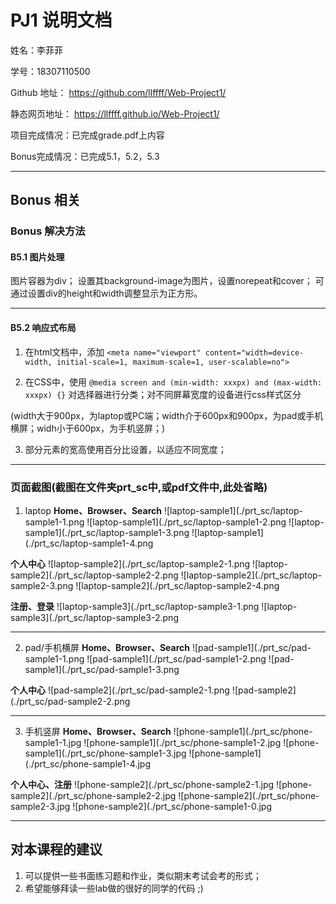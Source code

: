 PJ1 说明文档
==========
姓名：李菲菲

学号：18307110500


Github 地址： https://github.com/llffff/Web-Project1/

静态网页地址： https://llffff.github.io/Web-Project1/


项目完成情况：已完成grade.pdf上内容

Bonus完成情况：已完成5.1，5.2，5.3

-------------------

## Bonus 相关
### Bonus 解决方法

#### B5.1 图片处理
图片容器为div；
设置其background-image为图片，设置norepeat和cover；
可通过设置div的height和width调整显示为正方形。

-------------------
#### B5.2 响应式布局
1. 在html文档中，添加
    `<meta name="viewport" content="width=device-width, initial-scale=1, maximum-scale=1, user-scalable=no">`

2. 在CSS中，使用
`@media screen and (min-width: xxxpx) and (max-width: xxxpx) {}`
对选择器进行分类；对不同屏幕宽度的设备进行css样式区分

(width大于900px，为laptop或PC端；width介于600px和900px，为pad或手机横屏；widh小于600px，为手机竖屏；)

3. 部分元素的宽高使用百分比设置，以适应不同宽度；


-------------------
### 页面截图(截图在文件夹prt_sc中,或pdf文件中,此处省略)

1. laptop
**Home、Browser、Search**
![laptop-sample1](./prt_sc/laptop-sample1-1.png
![laptop-sample1](./prt_sc/laptop-sample1-2.png
![laptop-sample1](./prt_sc/laptop-sample1-3.png
![laptop-sample1](./prt_sc/laptop-sample1-4.png


**个人中心**
![laptop-sample2](./prt_sc/laptop-sample2-1.png
![laptop-sample2](./prt_sc/laptop-sample2-2.png
![laptop-sample2](./prt_sc/laptop-sample2-3.png
![laptop-sample2](./prt_sc/laptop-sample2-4.png


**注册、登录**
![laptop-sample3](./prt_sc/laptop-sample3-1.png
![laptop-sample3](./prt_sc/laptop-sample3-2.png

-------------------
2. pad/手机横屏
**Home、Browser、Search**
![pad-sample1](./prt_sc/pad-sample1-1.png
![pad-sample1](./prt_sc/pad-sample1-2.png
![pad-sample1](./prt_sc/pad-sample1-3.png


**个人中心**
![pad-sample2](./prt_sc/pad-sample2-1.png
![pad-sample2](./prt_sc/pad-sample2-2.png

-------------------
3. 手机竖屏
**Home、Browser、Search**
![phone-sample1](./prt_sc/phone-sample1-1.jpg
![phone-sample1](./prt_sc/phone-sample1-2.jpg
![phone-sample1](./prt_sc/phone-sample1-3.jpg
![phone-sample1](./prt_sc/phone-sample1-4.jpg


**个人中心、注册**
![phone-sample2](./prt_sc/phone-sample2-1.jpg
![phone-sample2](./prt_sc/phone-sample2-2.jpg
![phone-sample2](./prt_sc/phone-sample2-3.jpg
![phone-sample2](./prt_sc/phone-sample1-0.jpg

-------------------
## 对本课程的建议
1. 可以提供一些书面练习题和作业，类似期末考试会考的形式；
2. 希望能够拜读一些lab做的很好的同学的代码 ;)
